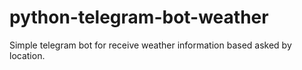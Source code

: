 # python-telegram-bot-weather
Simple telegram bot for receive weather information based asked by location.
